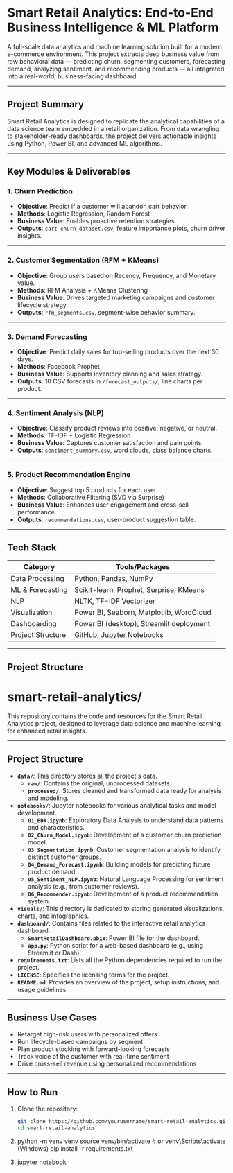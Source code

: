 # Smart Retail Analytics: End-to-End Business Intelligence & ML Platform

A full-scale data analytics and machine learning solution built for a modern e-commerce environment. This project extracts deep business value from raw behavioral data — predicting churn, segmenting customers, forecasting demand, analyzing sentiment, and recommending products — all integrated into a real-world, business-facing dashboard.

---

## Project Summary

Smart Retail Analytics is designed to replicate the analytical capabilities of a data science team embedded in a retail organization. From data wrangling to stakeholder-ready dashboards, the project delivers actionable insights using Python, Power BI, and advanced ML algorithms.

---

## Key Modules & Deliverables

### 1. Churn Prediction
- **Objective**: Predict if a customer will abandon cart behavior.
- **Methods**: Logistic Regression, Random Forest
- **Business Value**: Enables proactive retention strategies.
- **Outputs**: `cart_churn_dataset.csv`, feature importance plots, churn driver insights.

---

### 2. Customer Segmentation (RFM + KMeans)
- **Objective**: Group users based on Recency, Frequency, and Monetary value.
- **Methods**: RFM Analysis + KMeans Clustering
- **Business Value**: Drives targeted marketing campaigns and customer lifecycle strategy.
- **Outputs**: `rfm_segments.csv`, segment-wise behavior summary.

---

### 3. Demand Forecasting
- **Objective**: Predict daily sales for top-selling products over the next 30 days.
- **Methods**: Facebook Prophet
- **Business Value**: Supports inventory planning and sales strategy.
- **Outputs**: 10 CSV forecasts in `/forecast_outputs/`, line charts per product.

---

### 4. Sentiment Analysis (NLP)
- **Objective**: Classify product reviews into positive, negative, or neutral.
- **Methods**: TF-IDF + Logistic Regression
- **Business Value**: Captures customer satisfaction and pain points.
- **Outputs**: `sentiment_summary.csv`, word clouds, class balance charts.

---

### 5. Product Recommendation Engine
- **Objective**: Suggest top 5 products for each user.
- **Methods**: Collaborative Filtering (SVD via Surprise)
- **Business Value**: Enhances user engagement and cross-sell performance.
- **Outputs**: `recommendations.csv`, user-product suggestion table.

---

## Tech Stack

| Category          | Tools/Packages                                     |
|-------------------|----------------------------------------------------|
| Data Processing   | Python, Pandas, NumPy                              |
| ML & Forecasting  | Scikit-learn, Prophet, Surprise, KMeans            |
| NLP               | NLTK, TF-IDF Vectorizer                            |
| Visualization     | Power BI, Seaborn, Matplotlib, WordCloud           |
| Dashboarding      | Power BI (desktop), Streamlit deployment |
| Project Structure | GitHub, Jupyter Notebooks                          |

---

## Project Structure
# smart-retail-analytics/

This repository contains the code and resources for the Smart Retail Analytics project, designed to leverage data science and machine learning for enhanced retail insights.

---

## Project Structure

* **`data/`**: This directory stores all the project's data.
    * **`raw/`**: Contains the original, unprocessed datasets.
    * **`processed/`**: Stores cleaned and transformed data ready for analysis and modeling.
* **`notebooks/`**: Jupyter notebooks for various analytical tasks and model development.
    * **`01_EDA.ipynb`**: Exploratory Data Analysis to understand data patterns and characteristics.
    * **`02_Churn_Model.ipynb`**: Development of a customer churn prediction model.
    * **`03_Segmentation.ipynb`**: Customer segmentation analysis to identify distinct customer groups.
    * **`04_Demand_Forecast.ipynb`**: Building models for predicting future product demand.
    * **`05_Sentiment_NLP.ipynb`**: Natural Language Processing for sentiment analysis (e.g., from customer reviews).
    * **`06_Recommender.ipynb`**: Development of a product recommendation system.
* **`visuals/`**: This directory is dedicated to storing generated visualizations, charts, and infographics.
* **`dashboard/`**: Contains files related to the interactive retail analytics dashboard.
    * **`SmartRetailDashboard.pbix`**: Power BI file for the dashboard.
    * **`app.py`**: Python script for a web-based dashboard (e.g., using Streamlit or Dash).
* **`requirements.txt`**: Lists all the Python dependencies required to run the project.
* **`LICENSE`**: Specifies the licensing terms for the project.
* **`README.md`**: Provides an overview of the project, setup instructions, and usage guidelines.


---

## Business Use Cases

- Retarget high-risk users with personalized offers
- Run lifecycle-based campaigns by segment
- Plan product stocking with forward-looking forecasts
- Track voice of the customer with real-time sentiment
- Drive cross-sell revenue using personalized recommendations

---

## How to Run

1.  Clone the repository:
    ```bash
    git clone https://github.com/yourusername/smart-retail-analytics.git
    cd smart-retail-analytics

2.  python -m venv venv
    source venv/bin/activate  # or venv\Scripts\activate (Windows)
    pip install -r requirements.txt

3.  jupyter notebook
